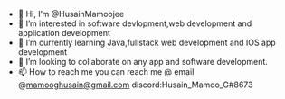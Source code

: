 - 👋 Hi, I’m @HusainMamoojee
- 👀 I’m interested in software devlopment,web development and application development
- 🌱 I’m currently learning Java,fullstack web development and IOS app development
- 💞️ I’m looking to collaborate on any app and software development.
- 📫 How to reach me 
you can reach me @
email @mamooghusain@gmail.com
discord:Husain_Mamoo_G#8673

<!---
HusainMamoojee/HusainMamoojee is a ✨ special ✨ repository because its `README.md` (this file) appears on your GitHub profile.
You can click the Preview link to take a look at your changes.
--->
